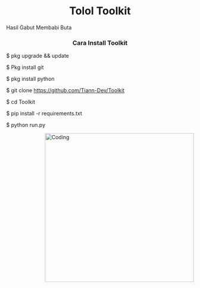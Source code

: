 <h1 align="center">Tolol Toolkit</h1>
Hasil Gabut Membabi Buta
<h3 align="center">Cara Install Toolkit</h3>

$ pkg upgrade && update<p>
$ Pkg install git <p>
$ pkg install python <p>
$ git clone https://github.com/Tiann-Dev/Toolkit <p>
$ cd Toolkit <p>
$ pip install -r requirements.txt <p>
$ python run.py <p>

<img align="right" alt="Coding" Width="400" src="https://media.tenor.com/v7Z6_aeZ1ocAAAAC/patrick-star-idk.gif">



